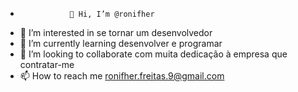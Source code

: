  -                👋 Hi, I’m @ronifher
- 👀 I’m interested in  se tornar um desenvolvedor 
- 🌱 I’m currently learning desenvolver e programar
- 💞️ I’m looking to collaborate  com muita dedicação à empresa que contratar-me
- 📫 How to reach me ronifher.freitas.9@gmail.com
<!---
ronifher/ronifher is a ✨ special ✨ repository because its `README.md` (this file) appears on your GitHub profile.
You can click the Preview link to take a look at your changes.
--->
